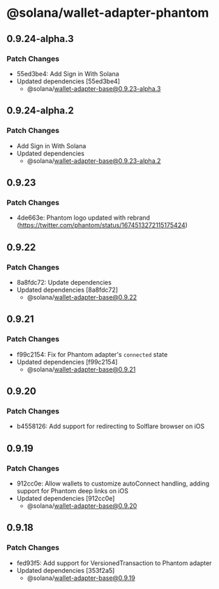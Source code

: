 # @solana/wallet-adapter-phantom

## 0.9.24-alpha.3

### Patch Changes

-   55ed3be4: Add Sign in With Solana
-   Updated dependencies [55ed3be4]
    -   @solana/wallet-adapter-base@0.9.23-alpha.3

## 0.9.24-alpha.2

### Patch Changes

-   Add Sign in With Solana
-   Updated dependencies
    -   @solana/wallet-adapter-base@0.9.23-alpha.2

## 0.9.23

### Patch Changes

-   4de663e: Phantom logo updated with rebrand (https://twitter.com/phantom/status/1674513272115175424)

## 0.9.22

### Patch Changes

-   8a8fdc72: Update dependencies
-   Updated dependencies [8a8fdc72]
    -   @solana/wallet-adapter-base@0.9.22

## 0.9.21

### Patch Changes

-   f99c2154: Fix for Phantom adapter's `connected` state
-   Updated dependencies [f99c2154]
    -   @solana/wallet-adapter-base@0.9.21

## 0.9.20

### Patch Changes

-   b4558126: Add support for redirecting to Solflare browser on iOS

## 0.9.19

### Patch Changes

-   912cc0e: Allow wallets to customize autoConnect handling, adding support for Phantom deep links on iOS
-   Updated dependencies [912cc0e]
    -   @solana/wallet-adapter-base@0.9.20

## 0.9.18

### Patch Changes

-   fed93f5: Add support for VersionedTransaction to Phantom adapter
-   Updated dependencies [353f2a5]
    -   @solana/wallet-adapter-base@0.9.19
